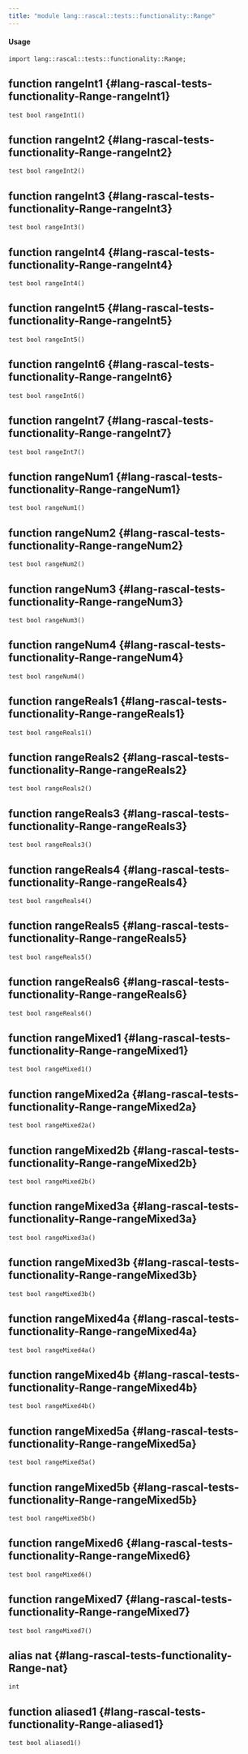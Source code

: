 ```yaml
---
title: "module lang::rascal::tests::functionality::Range"
---
```


#### Usage

`import lang::rascal::tests::functionality::Range;`


## function rangeInt1 {#lang-rascal-tests-functionality-Range-rangeInt1}

```rascal
test bool rangeInt1()

```

## function rangeInt2 {#lang-rascal-tests-functionality-Range-rangeInt2}

```rascal
test bool rangeInt2()

```

## function rangeInt3 {#lang-rascal-tests-functionality-Range-rangeInt3}

```rascal
test bool rangeInt3()

```

## function rangeInt4 {#lang-rascal-tests-functionality-Range-rangeInt4}

```rascal
test bool rangeInt4()

```

## function rangeInt5 {#lang-rascal-tests-functionality-Range-rangeInt5}

```rascal
test bool rangeInt5()

```

## function rangeInt6 {#lang-rascal-tests-functionality-Range-rangeInt6}

```rascal
test bool rangeInt6()

```

## function rangeInt7 {#lang-rascal-tests-functionality-Range-rangeInt7}

```rascal
test bool rangeInt7()

```

## function rangeNum1 {#lang-rascal-tests-functionality-Range-rangeNum1}

```rascal
test bool rangeNum1()

```

## function rangeNum2 {#lang-rascal-tests-functionality-Range-rangeNum2}

```rascal
test bool rangeNum2()

```

## function rangeNum3 {#lang-rascal-tests-functionality-Range-rangeNum3}

```rascal
test bool rangeNum3()

```

## function rangeNum4 {#lang-rascal-tests-functionality-Range-rangeNum4}

```rascal
test bool rangeNum4()

```

## function rangeReals1 {#lang-rascal-tests-functionality-Range-rangeReals1}

```rascal
test bool rangeReals1()

```

## function rangeReals2 {#lang-rascal-tests-functionality-Range-rangeReals2}

```rascal
test bool rangeReals2()

```

## function rangeReals3 {#lang-rascal-tests-functionality-Range-rangeReals3}

```rascal
test bool rangeReals3()

```

## function rangeReals4 {#lang-rascal-tests-functionality-Range-rangeReals4}

```rascal
test bool rangeReals4()

```

## function rangeReals5 {#lang-rascal-tests-functionality-Range-rangeReals5}

```rascal
test bool rangeReals5()

```

## function rangeReals6 {#lang-rascal-tests-functionality-Range-rangeReals6}

```rascal
test bool rangeReals6()

```

## function rangeMixed1 {#lang-rascal-tests-functionality-Range-rangeMixed1}

```rascal
test bool rangeMixed1()

```

## function rangeMixed2a {#lang-rascal-tests-functionality-Range-rangeMixed2a}

```rascal
test bool rangeMixed2a()

```

## function rangeMixed2b {#lang-rascal-tests-functionality-Range-rangeMixed2b}

```rascal
test bool rangeMixed2b()

```

## function rangeMixed3a {#lang-rascal-tests-functionality-Range-rangeMixed3a}

```rascal
test bool rangeMixed3a()

```

## function rangeMixed3b {#lang-rascal-tests-functionality-Range-rangeMixed3b}

```rascal
test bool rangeMixed3b()

```

## function rangeMixed4a {#lang-rascal-tests-functionality-Range-rangeMixed4a}

```rascal
test bool rangeMixed4a()

```

## function rangeMixed4b {#lang-rascal-tests-functionality-Range-rangeMixed4b}

```rascal
test bool rangeMixed4b()

```

## function rangeMixed5a {#lang-rascal-tests-functionality-Range-rangeMixed5a}

```rascal
test bool rangeMixed5a()

```

## function rangeMixed5b {#lang-rascal-tests-functionality-Range-rangeMixed5b}

```rascal
test bool rangeMixed5b()

```

## function rangeMixed6 {#lang-rascal-tests-functionality-Range-rangeMixed6}

```rascal
test bool rangeMixed6()

```

## function rangeMixed7 {#lang-rascal-tests-functionality-Range-rangeMixed7}

```rascal
test bool rangeMixed7()

```

## alias nat {#lang-rascal-tests-functionality-Range-nat}

```rascal
int

```

## function aliased1 {#lang-rascal-tests-functionality-Range-aliased1}

```rascal
test bool aliased1()

```

